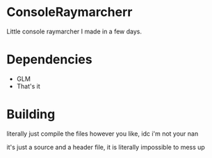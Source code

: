 # ConsoleRaymarcherr
Little console raymarcher I made in a few days.

# Dependencies
- GLM
- That's it

# Building
literally just compile the files however you like, idc i'm not your nan

it's just a source and a header file, it is literally impossible to mess up
